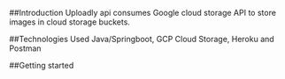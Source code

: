 ##Introduction
Uploadly api consumes Google cloud storage API to store images in cloud storage buckets.

##Technologies Used
Java/Springboot, GCP Cloud Storage, Heroku and Postman

##Getting started

